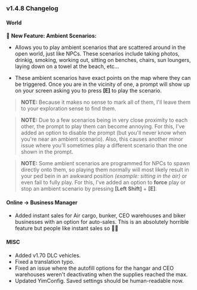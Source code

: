 ### v1.4.8 Changelog

#### World

🎉 **New Feature: Ambient Scenarios:**

- Allows you to play ambient scenarios that are scattered around in the open world, just like NPCs. These scenarios include taking photos, drinkig, smoking, working out, sitting on benches, chairs, sun loungers, laying down on a towel at the beach, etc...

- These ambient scenarios have exact points on the map where they can be triggered. Once you are in the vicinity of one, a prompt will show up on your screen asking you to press **[E]** to play the scenario.

> **NOTE:** Because it makes no sense to mark all of them, I'll leave them to your exploration sense to find them.

> **NOTE:** Due to a few scenarios being in very close proximity to each other, the prompt to play them can become annoying. For this, I've added an option to disable the prompt (but you'll never know when you're near an ambient scenario). Also, this causes another minor issue where you'll sometimes play a different scenario than the one shown in the prompt.

> **NOTE:** Some ambient scenarios are programmed for NPCs to spawn directly onto them, so playing them normally will most likely result in your ped bein in an awkward position *(example: sitting in the air)* or even fail to fully play. For this, I've added an option to **force** play or stop an ambient scenario by pressing **[Left Shift]** + **[E]**.

#### Online -> Business Manager

- Added instant sales for Air cargo, bunker, CEO warehouses and biker businesses with an option for auto-sales. This is an absolutely horrible feature but people like instant sales so 🤷‍♂️

#### MISC

- Added v1.70 DLC vehicles.
- Fixed a translation typo.
- Fixed an issue where the autofill options for the hangar and CEO warehouses weren't deactivating when the supplies reached the max.
- Updated YimConfig. Saved settings should be human-readable now.
